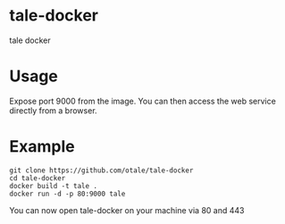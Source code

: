 # tale-docker
tale docker

# Usage

Expose port 9000 from the image. You can then access the web service directly from a browser.

# Example

```
git clone https://github.com/otale/tale-docker
cd tale-docker
docker build -t tale .
docker run -d -p 80:9000 tale
```

You can now open tale-docker on your machine via 80 and 443
